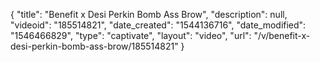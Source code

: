 {
    "title": "Benefit x Desi Perkin Bomb Ass Brow",
    "description": null,
    "videoid": "185514821",
    "date_created": "1544136716",
    "date_modified": "1546466829",
    "type": "captivate",
    "layout": "video",
    "url": "\/v\/benefit-x-desi-perkin-bomb-ass-brow\/185514821"
}